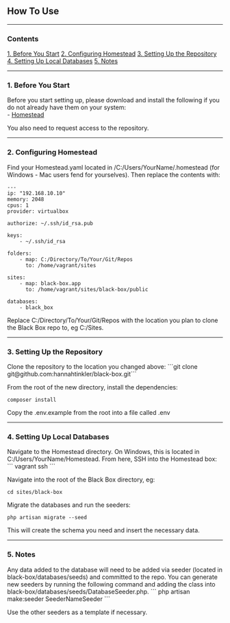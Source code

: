 <h2>How To Use</h2>  

<hr>

<h3>Contents</h3>
<a href="#section1">1. Before You Start</a>  
<a href="#section2">2. Configuring Homestead</a>  
<a href="#section3">3. Setting Up the Repository</a>  
<a href="#section4">4. Setting Up Local Databases</a> 
<a href="#section5">5. Notes</a> 

<hr>

<h3 id="section1">1. Before You Start</h3>
Before you start setting up, please download and install the following if you do not already have them on your system:<br />
- <a href="https://laravel.com/docs/5.2/homestead">Homestead</a><br />

You also need to request access to the repository.

<hr>

<h3 id="section2">2. Configuring Homestead</h3>
Find your Homestead.yaml located in /C:/Users/YourName/.homestead (for Windows - Mac users fend for yourselves). Then replace the contents with:

```
---
ip: "192.168.10.10"
memory: 2048
cpus: 1
provider: virtualbox

authorize: ~/.ssh/id_rsa.pub

keys:
    - ~/.ssh/id_rsa

folders:
    - map: C:/Directory/To/Your/Git/Repos
      to: /home/vagrant/sites

sites:
    - map: black-box.app
      to: /home/vagrant/sites/black-box/public

databases:
    - black_box

```

Replace C:/Directory/To/Your/Git/Repos with the location you plan to clone the Black Box repo to, eg C:/Sites.

<hr>

<h3 id="section3">3. Setting Up the Repository</h3>
Clone the repository to the location you changed above:
```git clone git@github.com:hannahtinkler/black-box.git```

From the root of the new directory, install the dependencies:
```
composer install
```

Copy the .env.example from the root into a file called .env

<hr>

<h3 id="section4">4. Setting Up Local Databases</h3>
Navigate to the Homestead directory. On Windows, this is located in C:/Users/YourName/Homestead. From here, SSH into the Homestead box:
```
vagrant ssh
```

Navigate into the root of the Black Box directory, eg:
```
cd sites/black-box
```

Migrate the databases and run the seeders:
```
php artisan migrate --seed
```

This will create the schema you need and insert the necessary data.

<hr>

<h3 id="section5">5. Notes</h3>
Any data added to the database will need to be added via seeder (located in black-box/databases/seeds) and committed to the repo. You can generate new seeders by running the following command and adding the class into black-box/databases/seeds/DatabaseSeeder.php.
```
php artisan make:seeder SeederNameSeeder
```

Use the other seeders as a template if necessary.
